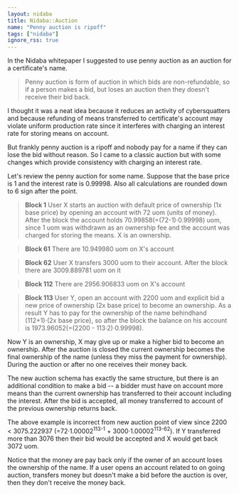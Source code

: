 ```yaml
---
layout: nidaba
title: Nidaba::Auction
name: "Penny auction is ripoff"
tags: ["nidaba"]
ignore_rss: true
---
```


In the Nidaba whitepaper I suggested to use penny auction as an auction for a certificate's name.

> Penny auction is form of auction in which bids are non-refundable, so if a person makes a bid, but loses an auction then they doesn't receive their bid back. 

I thought it was a neat idea because it reduces an activity of cybersquatters and because refunding of means transferred to certificate's account may violate uniform production rate since it interferes with charging an interest rate for storing means on account.

But frankly penny auction is a ripoff and nobody pay for a name if they can lose the bid without reason. So I came to a classic auction but with some changes which provide consistency with charging an interest rate.

Let's review the penny auction for some name. Suppose that the base price is 1 and the interest rate is 0.99998. Also all calculations are rounded down to 6 sign after the point.

> **Block 1** User X starts an auction with default price of ownership (1x base price) by opening an account with 72 uom (units of money). After the block the account holds 70.99858(=(72-1)·0.99998) uom, since 1 uom was withdrawn as an ownership fee and the account was charged for storing the means. X is an ownership.

> **Block 61** There are 10.949980 uom on X's account

> **Block 62** User X transfers 3000 uom to their account. After the block there are 3009.889781 uom on it

> **Block 112** There are 2956.906833 uom on X's account

> **Block 113** User Y, open an account with 2200 uom and explicit bid a new price of ownership (2x base price) to become an ownership. As a result Y has to pay for the ownership of the name behindhand (112+1)·(2x base price), so after the block the balance on his account is 1973.96052(=(2200 - 113·2)·0.99998).

Now Y is an ownership, X may give up or make a higher bid to become an ownership. After the auction is closed the current ownership becomes the final ownership of the name (unless they miss the payment for ownership). During the auction or after no one receives their money back.

The new auction schema has exactly the same structure, but there is an additional condition  to make a bid -- a bidder must have on account more means than the current ownership has transferred to their account including the interest. After the bid is accepted, all money transferred to account of the previous ownership returns back.

The above example is incorrect from new auction point of view since 2200 < 3075.222937 (=72·1.00002<sup>113-1</sup> + 3000·1.00002<sup>113-62</sup>). If Y transferred more than 3076 then their bid would be accepted and X would get back 3072 uom.

Notice that the money are pay back only if the owner of an account loses the ownership of the name. If a user opens an account related to on going auction, transfers money but doesn't make a bid before the auction is over, then they don't receive the money back.